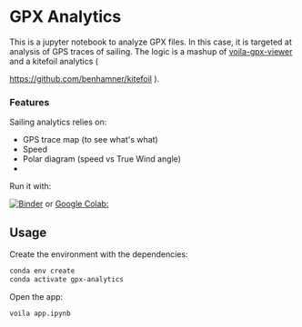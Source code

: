 # GPX Analytics

This is a jupyter notebook to analyze GPX files. In this case, it is targeted at analysis of GPS traces of sailing.
The logic is a mashup of [voila-gpx-viewer](https://github.com/jtpio/voila-gpx-viewer) and a kitefoil analytics (

 https://github.com/benhamner/kitefoil
).

### Features

Sailing analytics relies on:
- GPS trace map (to see what's what)
- Speed
- Polar diagram (speed vs True Wind angle)
-

Run it with:

[![Binder](https://mybinder.org/badge_logo.svg)](https://mybinder.org/v2/gh/dtredger/gpx-analytics/HEAD?labpath=%2Fapp.ipynb)
or
[Google Colab:](https://colab.research.google.com/github/dtredger/gpx-analytics/blob/master/app.ipynb)


## Usage

Create the environment with the dependencies:

```bash
conda env create
conda activate gpx-analytics
```

Open the app:

```bash
voila app.ipynb
```
